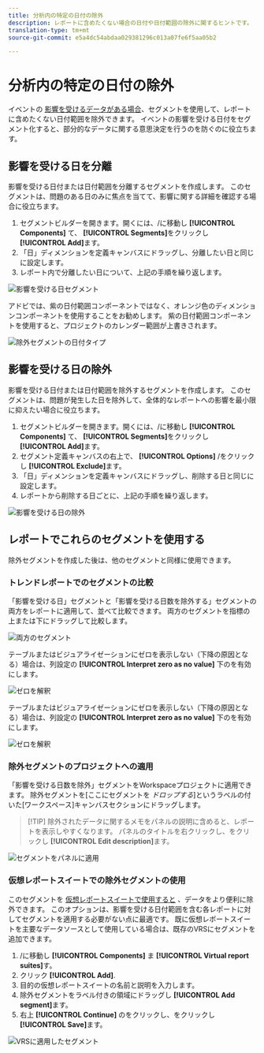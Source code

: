 ```yaml
---
title: 分析内の特定の日付の除外
description: レポートに含めたくない場合の日付や日付範囲の除外に関するヒントです。
translation-type: tm+mt
source-git-commit: e5a4dc54abdaa029381296c013a07fe6f5aa05b2

---
```



# 分析内の特定の日付の除外

イベントの [影響を受けるデータがある場合](overview.md)、セグメントを使用して、レポートに含めたくない日付範囲を除外できます。 イベントの影響を受ける日付をセグメント化すると、部分的なデータに関する意思決定を行うのを防ぐのに役立ちます。

## 影響を受ける日を分離

影響を受ける日付または日付範囲を分離するセグメントを作成します。 このセグメントは、問題のある日のみに焦点を当てて、影響に関する詳細を確認する場合に役立ちます。

1. セグメントビルダーを開きます。開くには、/に移動し **[!UICONTROL Components]** て、 **[!UICONTROL Segments]**&#x200B;をクリックし **[!UICONTROL Add]**&#x200B;ます。
2. 「日」ディメンションを定義キャンバスにドラッグし、分離したい日と同じに設定します。
3. レポート内で分離したい日について、上記の手順を繰り返します。

![影響を受ける日セグメント](assets/affected_days.jpg)

アドビでは、紫の日付範囲コンポーネントではなく、オレンジ色のディメンションコンポーネントを使用することをお勧めします。 紫の日付範囲コンポーネントを使用すると、プロジェクトのカレンダー範囲が上書きされます。

![除外セグメントの日付タイプ](assets/exclude_segment_day_type.jpg)

## 影響を受ける日の除外

影響を受ける日付または日付範囲を除外するセグメントを作成します。 このセグメントは、問題が発生した日を除外して、全体的なレポートへの影響を最小限に抑えたい場合に役立ちます。

1. セグメントビルダーを開きます。開くには、/に移動し **[!UICONTROL Components]** て、 **[!UICONTROL Segments]**&#x200B;をクリックし **[!UICONTROL Add]**&#x200B;ます。
2. セグメント定義キャンバスの右上で、 **[!UICONTROL Options]** /をクリックし **[!UICONTROL Exclude]**&#x200B;ます。
3. 「日」ディメンションを定義キャンバスにドラッグし、削除する日と同じに設定します。
4. レポートから削除する日ごとに、上記の手順を繰り返します。

![影響を受ける日の除外](assets/exclude_affected_days.jpg)

## レポートでこれらのセグメントを使用する

除外セグメントを作成した後は、他のセグメントと同様に使用できます。

### トレンドレポートでのセグメントの比較

「影響を受ける日」セグメントと「影響を受ける日数を除外する」セグメントの両方をレポートに適用して、並べて比較できます。 両方のセグメントを指標の上または下にドラッグして比較します。

![両方のセグメント](assets/affected_and_exclude.png)

テーブルまたはビジュアライゼーションにゼロを表示しない（下降の原因となる）場合は、列設定の **[!UICONTROL Interpret zero as no value]** 下のを有効にします。

![ゼロを解釈](assets/interpret_zero.png)

テーブルまたはビジュアライゼーションにゼロを表示しない（下降の原因となる）場合は、列設定の **[!UICONTROL Interpret zero as no value]** 下のを有効にします。

![ゼロを解釈](assets/interpret_zero.png)

### 除外セグメントのプロジェクトへの適用

「影響を受ける日数を除外」セグメントをWorkspaceプロジェクトに適用できます。 除外セグメントを[ここにセグメントを *ドロップする*]というラベルの付いた[ワークスペース]キャンバスセクションにドラッグします。

>[!TIP] 除外されたデータに関するメモをパネルの説明に含めると、レポートを表示しやすくなります。 パネルのタイトルを右クリックし、をクリックし **[!UICONTROL Edit description]**&#x200B;ます。

![セグメントをパネルに適用](assets/exclude_segment_panel.jpg)

### 仮想レポートスイートでの除外セグメントの使用

このセグメントを [仮想レポートスイートで使用すると](/help/components/vrs/vrs-about.md) 、データをより便利に除外できます。 このオプションは、影響を受ける日付範囲を含む各レポートに対してセグメントを適用する必要がない点に最適です。 既に仮想レポートスイートを主要なデータソースとして使用している場合は、既存のVRSにセグメントを追加できます。

1. /に移動し **[!UICONTROL Components]** ま **[!UICONTROL Virtual report suites]**&#x200B;す。
2. クリック **[!UICONTROL Add]**.
3. 目的の仮想レポートスイートの名前と説明を入力します。
4. 除外セグメントをラベル付きの領域にドラッグし **[!UICONTROL Add segment]**&#x200B;ます。
5. 右上 **[!UICONTROL Continue]** のをクリックし、をクリックし **[!UICONTROL Save]**&#x200B;ます。

![VRSに適用したセグメント](assets/exclude_segment_vrs.png)
